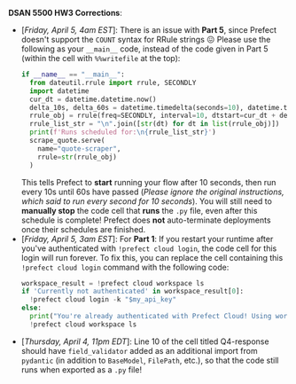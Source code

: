 **DSAN 5500 HW3 Corrections**:

* [*Friday, April 5, 4am EST*]: There is an issue with **Part 5**, since Prefect doesn't support the `COUNT` syntax for RRule strings 😖 Please use the following as your `__main__` code, instead of the code given in Part 5 (within the cell with `%%writefile` at the top):
    ```python
    if __name__ == "__main__":
      from dateutil.rrule import rrule, SECONDLY
      import datetime
      cur_dt = datetime.datetime.now()
      delta_10s, delta_60s = datetime.timedelta(seconds=10), datetime.timedelta(seconds=60)
      rrule_obj = rrule(freq=SECONDLY, interval=10, dtstart=cur_dt + delta_10s, until=cur_dt + delta_60s)
      rrule_list_str = "\n".join([str(dt) for dt in list(rrule_obj)])
      print(f'Runs scheduled for:\n{rrule_list_str}')
      scrape_quote.serve(
        name="quote-scraper",
        rrule=str(rrule_obj)
      )
    ```
    This tells Prefect to **start** running your flow after 10 seconds, then run every 10s until 60s have passed (*Please ignore the original instructions, which said to run every second for 10 seconds*). You will still need to **manually stop** the code cell that **runs** the `.py` file, even after this schedule is complete! Prefect does **not** auto-terminate deployments once their schedules are finished.
* [*Friday, April 5, 3am EST*]: For **Part 1**: If you restart your runtime after you've authenticated with `!prefect cloud login`, the code cell for this login will run forever. To fix this, you can replace the cell containing this `!prefect cloud login` command with the following code:
    ```python
    workspace_result = !prefect cloud workspace ls
    if 'Currently not authenticated' in workspace_result[0]:
      !prefect cloud login -k "$my_api_key"
    else:
      print("You're already authenticated with Prefect Cloud! Using workspace:")
      !prefect cloud workspace ls
    ```
* [*Thursday, April 4, 11pm EDT*]: Line 10 of the cell titled Q4-response should have `field_validator` added as an additional import from `pydantic` (in addition to `BaseModel`, `FilePath`, etc.), so that the code still runs when exported as a `.py` file!
